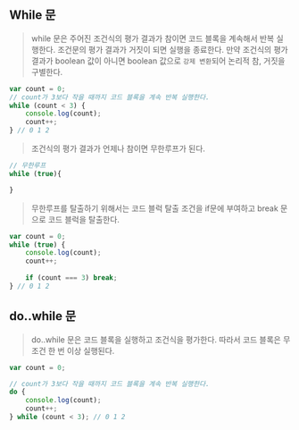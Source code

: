 ## While 문

> while 문은 주어진 조건식의 평가 결과가 참이면 코드 블록을 계속해서 반복 실행한다. 조건문의 평가 결과가 거짓이 되면
> 실행을 종료한다. 만약 조건식의 평가 결과가 boolean 값이 아니면 boolean 값으로 `강제 변환`되어 논리적 참, 거짓을 구별한다.
```js
var count = 0;
// count가 3보다 작을 때까지 코드 블록을 계속 반복 실행한다.
while (count < 3) {
    console.log(count);
    count++;
} // 0 1 2
```
>
> 조건식의 평가 결과가 언제나 참이면 무한루프가 된다.
```js
// 무한루프
while (true){

}
```
>
> 무한루프를 탈출하기 위해서는 코드 블럭 탈출 조건을 if문에 부여하고 break 문으로 코드 블럭을 탈출한다.
```js
var count = 0;
while (true) {
    console.log(count);
    count++;
    
    if (count === 3) break;
} // 0 1 2
```

## do..while 문

> do..while 문은 코드 블록을 실행하고 조건식을 평가한다. 따라서 코드 블록은 무조건 한 번 이상 실행된다.
```js
var count = 0;

// count가 3보다 작을 때까지 코드 블록을 계속 반복 실행한다.
do {
    console.log(count);
    count++;
} while (count < 3); // 0 1 2
```

